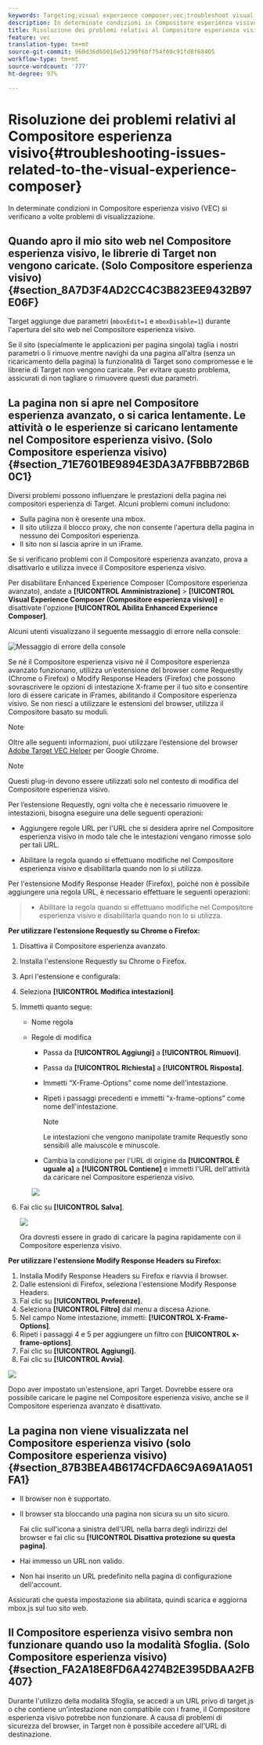 ```yaml
---
keywords: Targeting;visual experience composer;vec;troubleshoot visual experience composer;troubleshooting;tls;tls 1.2
description: In determinate condizioni in Compositore esperienza visivo (VEC) si verificano a volte problemi di visualizzazione.
title: Risoluzione dei problemi relativi al Compositore esperienza visivo
feature: vec
translation-type: tm+mt
source-git-commit: 968d36d65016e51290f6bf754f69c91fd8f68405
workflow-type: tm+mt
source-wordcount: '777'
ht-degree: 97%

---
```



# Risoluzione dei problemi relativi al Compositore esperienza visivo{#troubleshooting-issues-related-to-the-visual-experience-composer}

In determinate condizioni in Compositore esperienza visivo (VEC) si verificano a volte problemi di visualizzazione.

## Quando apro il mio sito web nel Compositore esperienza visivo, le librerie di Target non vengono caricate. (Solo Compositore esperienza visivo) {#section_8A7D3F4AD2CC4C3B823EE9432B97E06F}

Target aggiunge due parametri (`mboxEdit=1` e `mboxDisable=1`) durante l&#39;apertura del sito web nel Compositore esperienza visivo.

Se il sito (specialmente le applicazioni per pagina singola) taglia i nostri parametri o li rimuove mentre navighi da una pagina all&#39;altra (senza un ricaricamento della pagina) la funzionalità di Target sono compromesse e le librerie di Target non vengono caricate. 
Per evitare questo problema, assicurati di non tagliare o rimuovere questi due parametri.

## La pagina non si apre nel Compositore esperienza avanzato, o si carica lentamente. Le attività o le esperienze si caricano lentamente nel Compositore esperienza visivo. (Solo Compositore esperienza visivo) {#section_71E7601BE9894E3DA3A7FBBB72B6B0C1}

Diversi problemi possono influenzare le prestazioni della pagina nei compositori esperienza di Target. Alcuni problemi comuni includono:

* Sulla pagina non è oresente una mbox.
* Il sito utilizza il blocco proxy, che non consente l&#39;apertura della pagina in nessuno dei Compositori esperienza.
* Il sito non si lascia aprire in un iFrame.

Se si verificano problemi con il Compositore esperienza avanzato, prova a disattivarlo e utilizza invece il Compositore esperienza visivo.

Per disabilitare Enhanced Experience Composer (Compositore esperienza avanzato), andate a **[!UICONTROL Amministrazione]** > **[!UICONTROL Visual Experience Composer (Compositore esperienza visivo)]** e disattivate l&#39;opzione **[!UICONTROL Abilita Enhanced Experience Composer]**.

Alcuni utenti visualizzano il seguente messaggio di errore nella console:

![Messaggio di errore della console](/help/c-experiences/c-visual-experience-composer/r-troubleshoot-composer/assets/console_error_message.jpg)

Se né il Compositore esperienza visivo né il Compositore esperienza avanzato funzionano, utilizza un’estensione del browser come Requestly (Chrome o Firefox) o Modify Response Headers (Firefox) che possono sovrascrivere le opzioni di intestazione X-frame per il tuo sito e consentire loro di essere caricate in iFrames, abilitando il Compositore esperienza visivo. Se non riesci a utilizzare le estensioni del browser, utilizza il Compositore basato su moduli.

>[!NOTE]
>
>Oltre alle seguenti informazioni, puoi utilizzare l’estensione del browser [Adobe Target VEC Helper](/help/c-experiences/c-visual-experience-composer/r-troubleshoot-composer/vec-helper-browser-extension.md) per Google Chrome.


>[!NOTE]
>
>Questi plug-in devono essere utilizzati solo nel contesto di modifica del Compositore esperienza visivo.
>
>Per l’estensione Requestly, ogni volta che è necessario rimuovere le intestazioni, bisogna eseguire una delle seguenti operazioni:
>
>* Aggiungere regole URL per l&#39;URL che si desidera aprire nel Compositore esperienza visivo in modo tale che le intestazioni vengano rimosse solo per tali URL.
   >
   >
* Abilitare la regola quando si effettuano modifiche nel Compositore esperienza visivo e disabilitarla quando non lo si utilizza.
>
>
Per l&#39;estensione Modify Response Header (Firefox), poiché non è possibile aggiungere una regola URL, è necessario effettuare le seguenti operazioni:
>
>* Abilitare la regola quando si effettuano modifiche nel Compositore esperienza visivo e disabilitarla quando non lo si utilizza.


**Per utilizzare l’estensione Requestly su Chrome o Firefox:**

1. Disattiva il Compositore esperienza avanzato.
1. Installa l&#39;estensione Requestly su Chrome o Firefox.
1. Apri l&#39;estensione e configurala:
1. Seleziona **[!UICONTROL Modifica intestazioni]**.
1. Immetti quanto segue:

   * Nome regola
   * Regole di modifica

      * Passa da **[!UICONTROL Aggiungi]** a **[!UICONTROL Rimuovi]**.
      * Passa da **[!UICONTROL Richiesta]** a **[!UICONTROL Risposta]**.
      * Immetti “X-Frame-Options” come nome dell&#39;intestazione.
      * Ripeti i passaggi precedenti e immetti “x-frame-options” come nome dell&#39;intestazione.

         >[!NOTE]
         >
         >Le intestazioni che vengono manipolate tramite Requestly sono sensibili alle maiuscole e minuscole.

      * Cambia la condizione per l&#39;URL di origine da **[!UICONTROL È uguale a]** a **[!UICONTROL Contiene]** e immetti l&#39;URL dell&#39;attività da caricare nel Compositore esperienza visivo.

      ![](assets/chrome_extension.png)


1. Fai clic su **[!UICONTROL Salva]**.

   ![](assets/requestly.png)

   Ora dovresti essere in grado di caricare la pagina rapidamente con il Compositore esperienza visivo.

**Per utilizzare l&#39;estensione Modify Response Headers su Firefox:**

1. Installa Modify Response Headers su Firefox e riavvia il browser.
1. Dalle estensioni di Firefox, seleziona l&#39;estensione Modify Response Headers.
1. Fai clic su **[!UICONTROL Preferenze]**.
1. Seleziona **[!UICONTROL Filtro]** dal menu a discesa Azione.
1. Nel campo Nome intestazione, immetti: **[!UICONTROL X-Frame-Options]**.
1. Ripeti i passaggi 4 e 5 per aggiungere un filtro con **[!UICONTROL x-frame-options]**.
1. Fai clic su **[!UICONTROL Aggiungi]**.
1. Fai clic su **[!UICONTROL Avvia]**.

![](assets/firefox_extension.png)

Dopo aver impostato un&#39;estensione, apri Target. Dovrebbe essere ora possibile caricare le pagine nel Compositore esperienza visivo, anche se il Compositore esperienza avanzato è disattivato.

## La pagina non viene visualizzata nel Compositore esperienza visivo (solo Compositore esperienza visivo) {#section_87B3BEA4B6174CFDA6C9A69A1A051FA1}

* Il browser non è supportato.
* Il browser sta bloccando una pagina non sicura su un sito sicuro.

   Fai clic sull&#39;icona a sinistra dell&#39;URL nella barra degli indirizzi del browser e fai clic su **[!UICONTROL Disattiva protezione su questa pagina]**.
* Hai immesso un URL non valido.
* Non hai inserito un URL predefinito nella pagina di configurazione dell&#39;account.

Assicurati che questa impostazione sia abilitata, quindi scarica e aggiorna mbox.js sul tuo sito web.

## Il Compositore esperienza visivo sembra non funzionare quando uso la modalità Sfoglia. (Solo Compositore esperienza visivo) {#section_FA2A18E8FD6A4274B2E395DBAA2FB407}

Durante l&#39;utilizzo della modalità Sfoglia, se accedi a un URL privo di target.js o che contiene un&#39;intestazione non compatibile con i frame, il Compositore esperienza visivo potrebbe non funzionare. A causa di problemi di sicurezza del browser, in Target non è possibile accedere all&#39;URL di destinazione.
